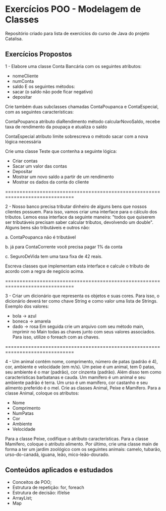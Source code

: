 # Exercícios POO - Modelagem de Classes
Repositório criado para lista de exercícios do curso de Java do projeto Catalisa.

## Exercícios Propostos
1 - Elabore uma classe Conta Bancária com os seguintes atributos: 
- nomeCliente
- numConta 
- saldo 
E os seguintes métodos:
- sacar (o saldo não pode ficar negativo) 
- depositar
  
Crie também duas subclasses chamadas ContaPoupanca e ContaEspecial, com as seguintes características:

ContaPoupanca
atributo diaRendimento
método calcularNovoSaldo, recebe taxa de rendimento da poupaça e atualiza o saldo

ContaEspecial
atributo limite
sobrescreva o método sacar com a nova lógica necessária

Crie uma classe Teste que contenha a seguinte lógica:
- Criar contas
- Sacar um valor das contas
- Depositar
- Mostrar um novo saldo a partir de um rendimento
- Mostrar os dados da conta do cliente

==============================================================================

2 - Nosso banco precisa tributar dinheiro de alguns bens que nossos clientes possuem. Para isso, vamos criar uma interface para o cálculo dos tributos. Lemos essa interface da seguinte maneira: "todos que quiserem ser tributáveis precisam saber calcular tributos, devolvendo um double". 
Alguns bens são tributáveis e outros não:

a. ContaPoupanca não é tributável

b. já para ContaCorrente você precisa pagar 1% da conta

c. SeguroDeVida tem uma taxa fixa de 42 reais.


Escreva classes que implementam esta interface e calcule o tributo de acordo com a regra de negócio acima.

==============================================================================

3 - Criar um dicionário que representa os objetos e suas cores. Para isso, o dicionário deverá ter como chave String e como valor uma lista de Strings.
Exemplo dos valores:
- bola -> azul
- boneca -> amarela
- dado -> rosa
Em seguida crie um arquivo com seu método main, imprimir no Main todas as chaves junto com seus valores associados. Para isso, utilize o foreach com as chaves.

==============================================================================

4 - Um animal contém nome, comprimento, número de patas (padrão é 4), cor,  ambiente e velocidade (em m/s). Um peixe é um animal, tem 0 patas, seu ambiente é o mar (padrão), cor cinzenta (padrão). Além disso tem como características barbatanas e cauda. Um mamífero é um animal e seu ambiente padrão é terra. Um urso é um mamífero, cor castanho e seu alimento preferido é o mel. Crie as classes Animal, Peixe e Mamífero. Para a classe Animal, coloque os atributos: 
- Nome
- Comprimento
- NumPatas
- Cor
- Ambiente
- Velocidade
  
Para a classe Peixe, codifique o atributo características. Para a classe Mamífero, coloque o atributo alimento. Por último, crie uma classe main de forma a ter um jardim zoológico com os seguintes animais: camelo, tubarão, urso-do-canadá, iguana, leão, mico-leão-dourado.

## Conteúdos aplicados e estudados
- Conceitos de POO;
- Estrutura de repetição: for, foreach
- Estrutura de decisão: if/else
- ArrayList;
- Map

